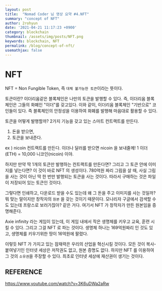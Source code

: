 ```yaml
---
layout: post
title:  "Nomad Coder 님 영상 요약 #4.NFT"
summary: "concept of NFT"
author: 2rohyun
date: '2021-04-21 11:17:23 +0900'
category: blockchain
thumbnail: /assets/img/posts/NFT.png 
keywords: blockchain, NFT
permalink: /blog/concept-of-nft/
usemathjax: false
---
```

# NFT

NFT = Non Fungible Token, 즉 `대체 불가능한 토큰`이라는 뜻이다.

토큰이란? 이더리움같은 블록체인은 나만의 토큰을 발행할 수 있다. 즉, 이더리움 블록체인은 그들의 화폐인 "이더"를 갖고있다. 이와 같이, 이더리움 블록체인 "기반으로" 코인들이 있다. 즉 블록체인의 안정성을 이용하여 화폐를 발행해 마음대로 활용할 수 있다. 

토큰을 어떻게 발행할까? 2가지 기능을 갖고 있는 스마트 컨트랙트를 만든다. 
1. 돈을 받으면,
2. 토큰을 보내준다. 

ex ) nicoin 컨트랙트를 만든다. 이더나 달러를 받으면 nicoin 을 보내줄께! 1 이더(ETH) = 10,000 니코인(nicoin) 이야.

하지만 만약 딱 1개의 토큰만 발행하는 컨트랙트를 만든다면? 그리고 그 토큰 안에 이미지를 넣는다면? 이 것이 바로 NFT 의 생성이다. 780억원 짜리 그림을 살 때, 사실 그림을 사는 것이 아닌 딱 한 번만 발행되는 토큰을 사는 것이다. 따라서 구매하는 것은 파일이 저장되어 있는 토큰인 것이다. 

그렇다면 인쇄하고, 다운로드 받을 수도 있는데 왜 그 돈을 주고 이미지를 사는 것일까? 뭐 맞는 말이지만 창작자의 `원본` 을 갖는 것이기 때문이다. 모나리자 구글에서 검색할 수도 있는데 프랑스로 보러가잖아? 같은 거다. 여기서 NFT 가 창작자가 만든 원본임을 증명해준다. 

Axie infinity 라는 게임이 있는데, 이 게임 내에서 작은 생명체를 키우고 교육, 훈련 시킬 수 있다. 그리고 그걸 NFT 로 파는 것이다. 생명체 하나는 169억원짜리 인 것도 있고, 생명체를 키우기위한 땅이 16억원에 팔렸다. 

이렇듯 NFT 가 가지고 있는 잠재력은 우리의 산업을 혁신시킬 것이다. 모든 것이 복사-붙여넣기인 인터넷 세상은 저작권도 없고, 원본 증명도 없다. 하지만 NFT 를 이용하여 그 것의 `소유권`을 주장할 수 있다. 최초로 인터넷 세상에 재산권이 생기는 것이다. 

## REFERENCE

https://www.youtube.com/watch?v=3K6uDWa2aRw


